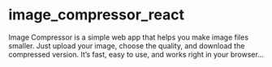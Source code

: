 # image_compressor_react
Image Compressor is a simple web app that helps you make image files smaller. Just upload your image, choose the quality, and download the compressed version. It’s fast, easy to use, and works right in your browser...
